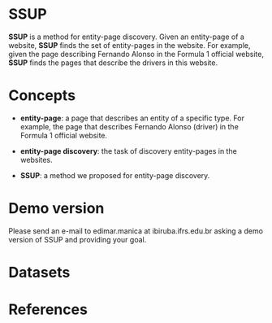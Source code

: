 # SSUP

**SSUP** is a method for entity-page discovery. Given an entity-page of a website, **SSUP** finds the set of entity-pages in the website. For example, given the page describing Fernando Alonso in the Formula 1 official website, **SSUP** finds the pages that describe the drivers in this website. 

# Concepts

- **entity-page**: a page that describes an entity of a specific type. For example, the page that describes Fernando Alonso (driver) in the Formula 1 official website.

- **entity-page discovery**: the task of discovery entity-pages in the websites.

- **SSUP**: a method we proposed for entity-page discovery.

# Demo version

Please send an e-mail to edimar.manica at ibiruba.ifrs.edu.br asking a demo version of SSUP and providing your goal.

# Datasets


# References
